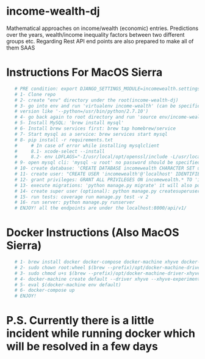 # income-wealth-dj

Mathematical approaches on income/wealth (economic) entries. Predictions over the years, wealth/income inequality factors between two different groups etc.
Regarding Rest API end points are also prepared to make all of them SAAS

# Instructions For MacOS Sierra

```bash
   # PRE condition: export DJANGO_SETTINGS_MODULE=incomewealth.settings
   # 1- Clone repo
   # 2- create "env" directory under the root(income-wealth-dj)
   # 3- go into env and run 'virtualenv income-wealth' (can be specified python
   # version like '--python=/usr/bin/python/2.7.10')
   # 4- go back again to root directory and run 'source env/income-wealth/bin/activate' 
   # 5- Install MySQL: 'brew install mysql'
   # 6- Install brew services first: brew tap homebrew/service
   # 7- Start mysql as a service: brew services start mysql
   # 8- pip install -r requirements.txt 
   #     # In case of error while installing mysqlclient 
   #     8.1- xcode-select --install
   #     8.2- env LDFLAGS="-I/usr/local/opt/openssl/include -L/usr/local/opt/openssl/lib" pip install mysqlclient
   # 9- open mysql cli: 'mysql -u root' no password should be specified
   # 10- create database: 'CREATE DATABASE incomewealth CHARACTER SET utf8;'
   # 11- create user: "CREATE USER 'incomewealth'@'localhost' IDENTIFIED BY '8e5HLr7gWas=';" (can be used 'openssl rand -base64 8' for random password)
   # 12- grant privileges: GRANT ALL PRIVILEGES ON incomewealth.* TO 'incomewealth'@'%' IDENTIFIED BY '8e5HLr7gWas=' WITH GRANT OPTION; 
   # 13- execute migrations: 'python manage.py migrate' it will also populate the db with initial data
   # 14- create super user (optional): python manage.py createsuperuser
   # 15- run tests: coverage run manage.py test -v 2
   # 16- run server: python manage.py runserver
   # ENJOY! all the endpoints are under the localhost:8000/api/v1/
```

# Docker Instructions (Also MacOS Sierra)

```bash
   # 1- brew install docker docker-compose docker-machine xhyve docker-machine-driver-xhyve
   # 2- sudo chown root:wheel $(brew --prefix)/opt/docker-machine-driver-xhyve/bin/docker-machine-driver-xhyve
   # 3- sudo chmod u+s $(brew --prefix)/opt/docker-machine-driver-xhyve/bin/docker-machine-driver-xhyve
   # 4- docker-machine create default --driver xhyve --xhyve-experimental-nfs-share
   # 5- eval $(docker-machine env default)
   # 6- docker-compose up
   # ENJOY!
```

# P.S. Currently there is a little incident while running docker which will be resolved in a few days
